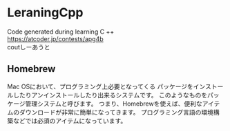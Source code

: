# LeraningCpp
Code generated during learning C ++  
https://atcoder.jp/contests/apg4b  
coutしーあうと
## Homebrew
Mac OSにおいて、プログラミング上必要となってくる
パッケージをインストールしたりアンインストールしたり出来るシステムです。
このようなものをパッケージ管理システムと呼びます。
つまり、Homebrewを使えば、便利なアイテムのダウンロードが非常に簡単になってきます。
プログラミング言語の環境構築などでは必須のアイテムになっています。
